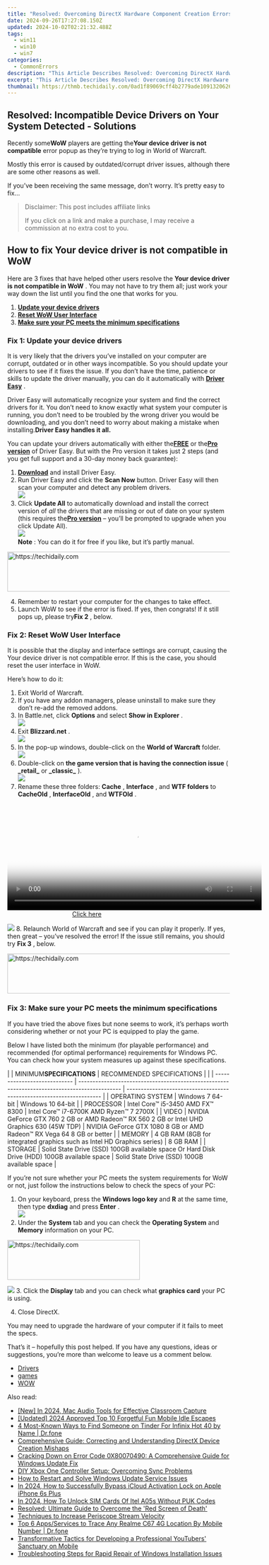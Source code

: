 ```yaml
---
title: "Resolved: Overcoming DirectX Hardware Component Creation Errors"
date: 2024-09-26T17:27:08.150Z
updated: 2024-10-02T02:21:32.488Z
tags:
  - win11
  - win10
  - win7
categories:
  - CommonErrors
description: "This Article Describes Resolved: Overcoming DirectX Hardware Component Creation Errors"
excerpt: "This Article Describes Resolved: Overcoming DirectX Hardware Component Creation Errors"
thumbnail: https://thmb.techidaily.com/0ad1f89069cff4b2779ade10913206262c7bed58531552359326ac17834a5d8d.jpg
---
```


## Resolved: Incompatible Device Drivers on Your System Detected - Solutions

Recently some**WoW** players are getting the**Your device driver is not compatible** error popup as they’re trying to log in World of Warcraft.

 Mostly this error is caused by outdated/corrupt driver issues, although there are some other reasons as well.

 If you’ve been receiving the same message, don’t worry. It’s pretty easy to fix…

>  Disclaimer: This post includes affiliate links
>
>  If you click on a link and make a purchase, I may receive a commission at no extra cost to you.
>

## How to fix Your device driver is not compatible in WoW

 Here are 3 fixes that have helped other users resolve the **Your device driver is not compatible in WoW** . You may not have to try them all; just work your way down the list until you find the one that works for you.

1. **[Update your device drivers](https://tools.techidaily.com/drivereasy/download/)**
2. **[Reset WoW User Interface](https://tools.techidaily.com/drivereasy/download/)**
3. **[Make sure your PC meets the minimum specifications](https://tools.techidaily.com/drivereasy/download/)**

### Fix 1: Update your device drivers

 It is very likely that the drivers you’ve installed on your computer are corrupt, outdated or in other ways incompatible. So you should update your drivers to see if it fixes the issue. If you don’t have the time, patience or skills to update the driver manually, you can do it automatically with **[Driver Easy](https://tools.techidaily.com/drivereasy/download/)**  .

 Driver Easy will automatically recognize your system and find the correct drivers for it. You don’t need to know exactly what system your computer is running, you don’t need to be troubled by the wrong driver you would be downloading, and you don’t need to worry about making a mistake when installing.**Driver Easy handles it all.**

 You can update your drivers automatically with either the[**FREE**](https://tools.techidaily.com/drivereasy/download/) or the[**Pro version**](https://tools.techidaily.com/drivereasy/download/) of Driver Easy. But with the Pro version it takes just 2 steps (and you get full support and a 30-day money back guarantee):

1. **[Download](https://tools.techidaily.com/drivereasy/download/)**  and install Driver Easy.
2. Run Driver Easy and click the **Scan Now** button. Driver Easy will then scan your computer and detect any problem drivers.  
![](https://images.drivereasy.com/wp-content/uploads/2020/12/last-scan-never.png)
3. Click **Update All** to automatically download and install the correct version of _all_ the drivers that are missing or out of date on your system (this requires the[**Pro version**](https://tools.techidaily.com/drivereasy/download/) – you’ll be prompted to upgrade when you click Update All).  
![](https://images.drivereasy.com/wp-content/uploads/2021/04/update-MPOW-driver.png)  
**Note** : You can do it for free if you like, but it’s partly manual.

<!-- affiliate ads begin -->
<a href="https://appsumo.8odi.net/c/5597632/2068433/7443" target="_top" id="2068433">
  <img src="//a.impactradius-go.com/display-ad/7443-2068433" border="0" alt="https://techidaily.com" width="728" height="90"/>
</a>
<img height="0" width="0" src="https://appsumo.8odi.net/i/5597632/2068433/7443" style="position:absolute;visibility:hidden;" border="0" />
<!-- affiliate ads end -->

4. Remember to restart your computer for the changes to take effect.
5. Launch WoW to see if the error is fixed. If yes, then congrats! If it still pops up, please try**Fix 2** , below.

### Fix 2: Reset WoW User Interface

 It is possible that the display and interface settings are corrupt, causing the Your device driver is not compatible error. If this is the case, you should reset the user interface in WoW.

Here’s how to do it:

1. Exit World of Warcraft.
2. If you have any addon managers, please uninstall to make sure they don’t re-add the removed addons.
3. In Battle.net, click **Options** and select **Show in Explorer** .  
![](https://images.drivereasy.com/wp-content/uploads/2021/04/3-4.png)
4. Exit **Blizzard.net** .  
![](https://images.drivereasy.com/wp-content/uploads/2021/04/4.png)
5. In the pop-up windows, double-click on the **World of Warcraft** folder.  
![](https://images.drivereasy.com/wp-content/uploads/2021/04/5-1.png)
6. Double-click on **the game version that is having the connection issue** ( **\_retail\_**  or **\_classic\_** ).  
![](https://images.drivereasy.com/wp-content/uploads/2021/04/6-2.png)
7. Rename these three folders: **Cache** , **Interface** , and **WTF folders** to **CacheOld** , **InterfaceOld** , and **WTFOld** .  

<!-- affiliate ads begin -->
<span id="1982485">
					<video width="576" height="240" style="cursor:pointer"
           poster="//a.impactradius-go.com/display-clicktoplayimage/1982485.png"
           onclick="if(!this.playClicked){this.play();this.setAttribute('controls',true);this.playClicked=true;}">
	   <source src="//a.impactradius-go.com/display-ad/22993-1982485">
	   <img src="//a.impactradius-go.com/display-clicktoplayimage/1982485.png" style="border: none; height: 100%; width: 100%; object-fit: contain">
	</video>
	<div style="width:360px;text-align:center"><a href="javascript:window.open(decodeURIComponent('https%3A%2F%2Fhomestyler.sjv.io%2Fc%2F5597632%2F1982485%2F22993'), '_blank');void(0);">Click here</a></div>
</span>
<img height="0" width="0" src="https://imp.pxf.io/i/5597632/1982485/22993" style="position:absolute;visibility:hidden;" border="0" />
<!-- affiliate ads end -->

![](https://images.drivereasy.com/wp-content/uploads/2021/04/7.png)
8. Relaunch World of Warcraft and see if you can play it properly. If yes, then great – you’ve resolved the error! If the issue still remains, you should try **Fix 3** , below.

<!-- affiliate ads begin -->
<a href="https://appsumo.8odi.net/c/5597632/2123729/7443" target="_top" id="2123729">
  <img src="//a.impactradius-go.com/display-ad/7443-2123729" border="0" alt="https://techidaily.com" width="600" height="90"/>
</a>
<img height="0" width="0" src="https://appsumo.8odi.net/i/5597632/2123729/7443" style="position:absolute;visibility:hidden;" border="0" />
<!-- affiliate ads end -->

### Fix 3: Make sure your PC meets the minimum specifications

 If you have tried the above fixes but none seems to work, it’s perhaps worth considering whether or not your PC is equipped to play the game.

 Below I have listed both the minimum (for playable performance) and recommended (for optimal performance) requirements for Windows PC. You can check how your system measures up against these specifications.

| |  MINIMUM**SPECIFICATIONS** | RECOMMENDED SPECIFICATIONS                                                                    |                                                                       |
| ---------------------------- | --------------------------------------------------------------------------------------------- | --------------------------------------------------------------------- |
| OPERATING SYSTEM             | Windows 7 64-bit                                                                              | Windows 10 64-bit                                                     |
| PROCESSOR                    | Intel Core™ i5-3450 AMD FX™ 8300                                                              | Intel Core™ i7-6700K AMD Ryzen™ 7 2700X                               |
| VIDEO                        | NVIDIA GeForce GTX 760 2 GB or AMD Radeon™ RX 560 2 GB or Intel UHD Graphics 630 (45W TDP)    | NVIDIA GeForce GTX 1080 8 GB or AMD Radeon™ RX Vega 64 8 GB or better |
| MEMORY                       | 4 GB RAM (8GB for integrated graphics such as Intel HD Graphics series)                       | 8 GB RAM                                                              |
| STORAGE                      | Solid State Drive (SSD) 100GB available space  Or Hard Disk Drive (HDD) 100GB available space | Solid State Drive (SSD) 100GB available space                         |

 If you’re not sure whether your PC meets the system requirements for WoW or not, just follow the instructions below to check the specs of your PC:

1. On your keyboard, press the **Windows logo key** and **R** at the same time, then type **dxdiag** and press **Enter** .  
![](https://images.drivereasy.com/wp-content/uploads/2021/04/1-12.png)
2. Under the **System** tab and you can check the **Operating System**  and **Memory** information on your PC.  

<!-- affiliate ads begin -->
<a href="https://aligracehair.sjv.io/c/5597632/2027162/19272" target="_top" id="2027162">
  <img src="//a.impactradius-go.com/display-ad/19272-2027162" border="0" alt="https://techidaily.com" width="300" height="90"/>
</a>
<img height="0" width="0" src="https://aligracehair.sjv.io/i/5597632/2027162/19272" style="position:absolute;visibility:hidden;" border="0" />
<!-- affiliate ads end -->

![](https://images.drivereasy.com/wp-content/uploads/2021/04/2-11.png)
3. Click the **Display** tab and you can check what **graphics card** your PC is using.

4. Close DirectX.

 You may need to upgrade the hardware of your computer if it fails to meet the specs.

 That’s it – hopefully this post helped. If you have any questions, ideas or suggestions, you’re more than welcome to leave us a comment below.

* [Drivers](https://tools.techidaily.com/drivereasy/download/)
* [games](https://tools.techidaily.com/drivereasy/download/)
* [WOW](https://tools.techidaily.com/drivereasy/download/)

<ins class="adsbygoogle"
     style="display:block"
     data-ad-format="autorelaxed"
     data-ad-client="ca-pub-7571918770474297"
     data-ad-slot="1223367746"></ins>

<ins class="adsbygoogle"
     style="display:block"
     data-ad-client="ca-pub-7571918770474297"
     data-ad-slot="8358498916"
     data-ad-format="auto"
     data-full-width-responsive="true"></ins>

<span class="atpl-alsoreadstyle">Also read:</span>
<div><ul>
<li><a href="https://visual-screen-recording.techidaily.com/new-in-2024-mac-audio-tools-for-effective-classroom-capture/"><u>[New] In 2024, Mac Audio Tools for Effective Classroom Capture</u></a></li>
<li><a href="https://screen-sharing-recording.techidaily.com/updated-2024-approved-top-10-forgetful-fun-mobile-idle-escapes/"><u>[Updated] 2024 Approved Top 10 Forgetful Fun Mobile Idle Escapes</u></a></li>
<li><a href="https://location-social.techidaily.com/4-most-known-ways-to-find-someone-on-tinder-for-infinix-hot-40-by-name-drfone-by-drfone-virtual-android/"><u>4 Most-Known Ways to Find Someone on Tinder For Infinix Hot 40 by Name | Dr.fone</u></a></li>
<li><a href="https://common-error.techidaily.com/comprehensive-guide-correcting-and-understanding-directx-device-creation-mishaps/"><u>Comprehensive Guide: Correcting and Understanding DirectX Device Creation Mishaps</u></a></li>
<li><a href="https://common-error.techidaily.com/cracking-down-on-error-code-0x80070490-a-comprehensive-guide-for-windows-update-fix/"><u>Cracking Down on Error Code 0X80070490: A Comprehensive Guide for Windows Update Fix</u></a></li>
<li><a href="https://common-error.techidaily.com/diy-xbox-one-controller-setup-overcoming-sync-problems/"><u>DIY Xbox One Controller Setup: Overcoming Sync Problems</u></a></li>
<li><a href="https://common-error.techidaily.com/how-to-restart-and-solve-windows-update-service-issues/"><u>How to Restart and Solve Windows Update Service Issues</u></a></li>
<li><a href="https://activate-lock.techidaily.com/in-2024-how-to-successfully-bypass-icloud-activation-lock-on-apple-iphone-6s-plus-by-drfone-ios/"><u>In 2024, How to Successfully Bypass iCloud Activation Lock on Apple iPhone 6s Plus</u></a></li>
<li><a href="https://sim-unlock.techidaily.com/in-2024-how-to-unlock-sim-cards-of-itel-a05s-without-puk-codes-by-drfone-android/"><u>In 2024, How To Unlock SIM Cards Of Itel A05s Without PUK Codes</u></a></li>
<li><a href="https://common-error.techidaily.com/resolved-ultimate-guide-to-overcome-the-red-screen-of-death/"><u>Resolved: Ultimate Guide to Overcome the 'Red Screen of Death'</u></a></li>
<li><a href="https://extra-tips.techidaily.com/techniques-to-increase-periscope-stream-velocity/"><u>Techniques to Increase Periscope Stream Velocity</u></a></li>
<li><a href="https://android-location-track.techidaily.com/top-6-appsservices-to-trace-any-realme-c67-4g-location-by-mobile-number-drfone-by-drfone-virtual-android/"><u>Top 6 Apps/Services to Trace Any Realme C67 4G Location By Mobile Number | Dr.fone</u></a></li>
<li><a href="https://youtube-videos.techidaily.com/transformative-tactics-for-developing-a-professional-youtubers-sanctuary-on-mobile/"><u>Transformative Tactics for Developing a Professional YouTubers' Sanctuary on Mobile</u></a></li>
<li><a href="https://common-error.techidaily.com/troubleshooting-steps-for-rapid-repair-of-windows-installation-issues/"><u>Troubleshooting Steps for Rapid Repair of Windows Installation Issues</u></a></li>
</ul></div>

